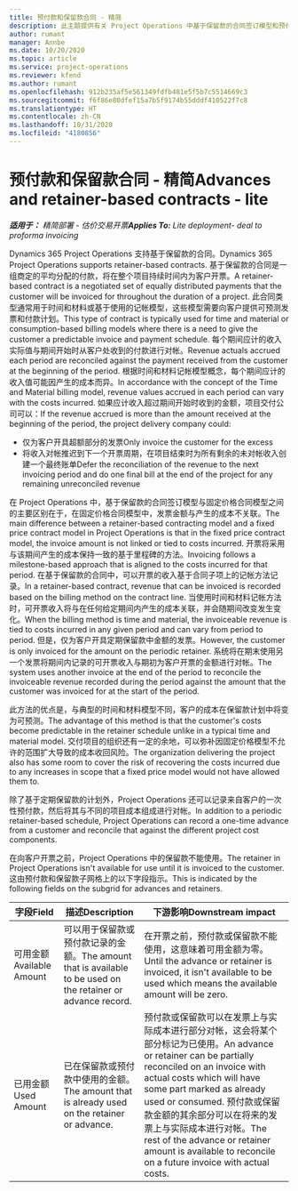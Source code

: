 ```yaml
---
title: 预付款和保留款合同 - 精简
description: 此主题提供有关 Project Operations 中基于保留款的合同签订模型和预付款的信息。
author: rumant
manager: Annbe
ms.date: 10/20/2020
ms.topic: article
ms.service: project-operations
ms.reviewer: kfend
ms.author: rumant
ms.openlocfilehash: 912b235af5e561349fdfb481e5f5b7c5514669c3
ms.sourcegitcommit: f6f86e80dfef15a7b5f9174b55dddf410522f7c8
ms.translationtype: HT
ms.contentlocale: zh-CN
ms.lasthandoff: 10/31/2020
ms.locfileid: "4180856"
---
```

# <a name="advances-and-retainer-based-contracts---lite"></a><span data-ttu-id="050ad-103">预付款和保留款合同 - 精简</span><span class="sxs-lookup"><span data-stu-id="050ad-103">Advances and retainer-based contracts - lite</span></span>


<span data-ttu-id="050ad-104">_**适用于：** 精简部署 - 估价交易开票_</span><span class="sxs-lookup"><span data-stu-id="050ad-104">_**Applies To:** Lite deployment- deal to proforma invoicing_</span></span>

<span data-ttu-id="050ad-105">Dynamics 365 Project Operations 支持基于保留款的合同。</span><span class="sxs-lookup"><span data-stu-id="050ad-105">Dynamics 365 Project Operations supports retainer-based contracts.</span></span> <span data-ttu-id="050ad-106">基于保留款的合同是一组商定的平均分配的付款，将在整个项目持续时间内为客户开票。</span><span class="sxs-lookup"><span data-stu-id="050ad-106">A retainer-based contract is a negotiated set of equally distributed payments that the customer will be invoiced for throughout the duration of a project.</span></span> <span data-ttu-id="050ad-107">此合同类型通常用于时间和材料或基于使用的记帐模型，这些模型需要向客户提供可预测发票和付款计划。</span><span class="sxs-lookup"><span data-stu-id="050ad-107">This type of contract is typically used for time and material or consumption-based billing models where there is a need to give the customer a predictable invoice and payment schedule.</span></span> <span data-ttu-id="050ad-108">每个期间应计的收入实际值与期间开始时从客户处收到的付款进行对帐。</span><span class="sxs-lookup"><span data-stu-id="050ad-108">Revenue actuals accrued each period are reconciled against the payment received from the customer at the beginning of the period.</span></span> <span data-ttu-id="050ad-109">根据时间和材料记帐模型概念，每个期间应计的收入值可能因产生的成本而异。</span><span class="sxs-lookup"><span data-stu-id="050ad-109">In accordance with the concept of the Time and Material billing model, revenue values accrued in each period can vary with the costs incurred.</span></span> <span data-ttu-id="050ad-110">如果应计收入超过期间开始时收到的金额，项目交付公司可以：</span><span class="sxs-lookup"><span data-stu-id="050ad-110">If the revenue accrued is more than the amount received at the beginning of the period, the project delivery company could:</span></span>

- <span data-ttu-id="050ad-111">仅为客户开具超额部分的发票</span><span class="sxs-lookup"><span data-stu-id="050ad-111">Only invoice the customer for the excess</span></span> 
- <span data-ttu-id="050ad-112">将收入对帐推迟到下一个开票周期，在项目结束时为所有剩余的未对帐收入创建一个最终账单</span><span class="sxs-lookup"><span data-stu-id="050ad-112">Defer the reconciliation of the revenue to the next invoicing period and do one final bill at the end of the project for any remaining unreconciled revenue</span></span>

<span data-ttu-id="050ad-113">在 Project Operations 中，基于保留款的合同签订模型与固定价格合同模型之间的主要区别在于，在固定价格合同模型中，发票金额与产生的成本不关联。</span><span class="sxs-lookup"><span data-stu-id="050ad-113">The main difference between a retainer-based contracting model and a fixed price contract model in Project Operations is that in the fixed price contract model, the invoice amount is not linked or tied to costs incurred.</span></span> <span data-ttu-id="050ad-114">开票将采用与该期间产生的成本保持一致的基于里程碑的方法。</span><span class="sxs-lookup"><span data-stu-id="050ad-114">Invoicing follows a milestone-based approach that is aligned to the costs incurred for that period.</span></span> <span data-ttu-id="050ad-115">在基于保留款的合同中，可以开票的收入基于合同子项上的记帐方法记录。</span><span class="sxs-lookup"><span data-stu-id="050ad-115">In a retainer-based contract, revenue that can be invoiced is recorded based on the billing method on the contract line.</span></span> <span data-ttu-id="050ad-116">当使用时间和材料记帐方法时，可开票收入将与在任何给定期间内产生的成本关联，并会随期间改变发生变化。</span><span class="sxs-lookup"><span data-stu-id="050ad-116">When the billing method is time and material, the invoiceable revenue is tied to costs incurred in any given period and can vary from period to period.</span></span> <span data-ttu-id="050ad-117">但是，仅为客户开具定期保留款中金额的发票。</span><span class="sxs-lookup"><span data-stu-id="050ad-117">However, the customer is only invoiced for the amount on the periodic retainer.</span></span> <span data-ttu-id="050ad-118">系统将在期末使用另一个发票将期间内记录的可开票收入与期初为客户开票的金额进行对帐。</span><span class="sxs-lookup"><span data-stu-id="050ad-118">The system uses another invoice at the end of the period to reconcile the invoiceable revenue recorded during the period against the amount that the customer was invoiced for at the start of the period.</span></span>

<span data-ttu-id="050ad-119">此方法的优点是，与典型的时间和材料模型不同，客户的成本在保留款计划中将变为可预测。</span><span class="sxs-lookup"><span data-stu-id="050ad-119">The advantage of this method is that the customer's costs become predictable in the retainer schedule unlike in a typical time and material model.</span></span> <span data-ttu-id="050ad-120">交付项目的组织还有一定的余地，可以弥补因固定价格模型不允许的范围扩大导致的成本收回风险。</span><span class="sxs-lookup"><span data-stu-id="050ad-120">The organization delivering the project also has some room to cover the risk of recovering the costs incurred due to any increases in scope that a fixed price model would not have allowed them to.</span></span>

<span data-ttu-id="050ad-121">除了基于定期保留款的计划外，Project Operations 还可以记录来自客户的一次性预付款，然后将其与不同的项目成本组成进行对帐。</span><span class="sxs-lookup"><span data-stu-id="050ad-121">In addition to a periodic retainer-based schedule, Project Operations can record a one-time advance from a customer and reconcile that against the different project cost components.</span></span>

<span data-ttu-id="050ad-122">在向客户开票之前，Project Operations 中的保留款不能使用。</span><span class="sxs-lookup"><span data-stu-id="050ad-122">The retainer in Project Operations isn't available for use until it is invoiced to the customer.</span></span> <span data-ttu-id="050ad-123">这由预付款和保留款子网格上的以下字段指示。</span><span class="sxs-lookup"><span data-stu-id="050ad-123">This is indicated by the following fields on the subgrid for advances and retainers.</span></span>

| <span data-ttu-id="050ad-124">字段</span><span class="sxs-lookup"><span data-stu-id="050ad-124">Field</span></span> | <span data-ttu-id="050ad-125">描述</span><span class="sxs-lookup"><span data-stu-id="050ad-125">Description</span></span> | <span data-ttu-id="050ad-126">下游影响</span><span class="sxs-lookup"><span data-stu-id="050ad-126">Downstream impact</span></span> |
| --- | --- | --- |
| <span data-ttu-id="050ad-127">可用金额</span><span class="sxs-lookup"><span data-stu-id="050ad-127">Available Amount</span></span> | <span data-ttu-id="050ad-128">可以用于保留款或预付款记录的金额。</span><span class="sxs-lookup"><span data-stu-id="050ad-128">The amount that is available to be used on the retainer or advance record.</span></span> | <span data-ttu-id="050ad-129">在开票之前，预付款或保留款不能使用，这意味着可用金额为零。</span><span class="sxs-lookup"><span data-stu-id="050ad-129">Until the advance or retainer is invoiced, it isn't available to be used which means the available amount will be zero.</span></span> |
| <span data-ttu-id="050ad-130">已用金额</span><span class="sxs-lookup"><span data-stu-id="050ad-130">Used Amount</span></span> | <span data-ttu-id="050ad-131">已在保留款或预付款中使用的金额。</span><span class="sxs-lookup"><span data-stu-id="050ad-131">The amount that is already used on the retainer or advance.</span></span> | <span data-ttu-id="050ad-132">预付款或保留款可以在发票上与实际成本进行部分对帐，这会将某个部分标记为已使用。</span><span class="sxs-lookup"><span data-stu-id="050ad-132">An advance or retainer can be partially reconciled on an invoice with actual costs which will have some part marked as already used or consumed.</span></span> <span data-ttu-id="050ad-133">预付款或保留款金额的其余部分可以在将来的发票上与实际成本进行对帐。</span><span class="sxs-lookup"><span data-stu-id="050ad-133">The rest of the advance or retainer amount is available to reconcile on a future invoice with actual costs.</span></span> |
